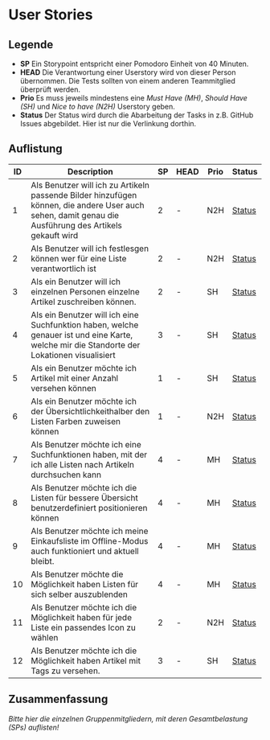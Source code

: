 # User Stories

## Legende

- **SP** Ein Storypoint entspricht einer Pomodoro Einheit von 40 Minuten.
- **HEAD** Die Verantwortung einer Userstory wird von dieser Person übernommen. Die Tests sollten von einem anderen Teammitglied überprüft werden.
- **Prio** Es muss jeweils mindestens eine *Must Have (MH)*, *Should Have (SH)* und *Nice to have (N2H)* Userstory geben.
- **Status** Der Status wird durch die Abarbeitung der Tasks in z.B. GitHub Issues abgebildet. Hier ist nur die Verlinkung dorthin.

## Auflistung

| ID   | Description                                                  | SP   | HEAD | Prio | Status |
| ---- | ------------------------------------------------------------ | ---- | ---- | ---- | ------ |
| 1    | Als Benutzer will ich zu Artikeln passende Bilder hinzufügen können, die andere User auch sehen, damit genau die Ausführung des Artikels gekauft wird | 2    | - | N2H  | [Status]()     |
| 2   | Als Benutzer will ich festlesgen können wer für eine Liste verantwortlich ist | 2    | - | N2H   | [Status]()    |
| 3   | Als ein Benutzer will ich einzelnen Personen einzelne Artikel zuschreiben können. | 2    | - | SH   | [Status]()    |
| 4   | Als ein Benutzer will ich eine Suchfunktion haben, welche genauer ist und eine Karte, welche mir die Standorte der Lokationen visualisiert | 3    | - | SH   | [Status]()    |
| 5   | Als ein Benutzer möchte ich Artikel mit einer Anzahl versehen können | 1    | - | SH   | [Status]()    |
| 6   | Als ein Benutzer möchte ich der Übersichtlichkeithalber den Listen Farben zuweisen können | 1    | - | N2H   | [Status]()    |
| 7  | Als Benutzer möchte ich eine Suchfunktionen haben, mit der ich alle Listen nach Artikeln durchsuchen kann | 4   | - | MH   | [Status]()    |
| 8   | Als Benutzer möchte ich die Listen für bessere Übersicht benutzerdefiniert positionieren können | 4    | - | MH   | [Status]()    |
| 9   | Als Benutzer möchte ich meine Einkaufsliste im Offline-Modus auch funktioniert und aktuell bleibt.  | 4    | - | MH   | [Status]()    |
| 10   | Als Benutzer möchte die Möglichkeit haben Listen für sich selber auszublenden  | 4    | - | MH   | [Status]()    |
| 11   | Als Benutzer möchte ich die Möglichkeit haben für jede Liste ein passendes Icon zu wählen | 2    | - | N2H   | [Status]()    |
| 12   | Als Benutzer möchte ich die Möglichkeit haben Artikel mit Tags zu versehen. | 3    | - | SH   | [Status]()    |


## Zusammenfassung

*Bitte hier die einzelnen Gruppenmitgliedern, mit deren Gesamtbelastung (SPs) auflisten!*

